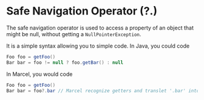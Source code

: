 # Safe Navigation Operator (?.)

The safe navigation operator is used to access a property of an object that might be null, without getting a `NullPointerException`.

It is a simple syntax allowing you to simple code. In Java, you could code

```java
Foo foo = getFoo()
Bar bar = foo != null ? foo.getBar() : null
```

In Marcel, you would code

```java
Foo foo = getFoo()
Bar bar = foo?.bar // Marcel recognize getters and translet '.bar' into '.getBar()' at compilation
```